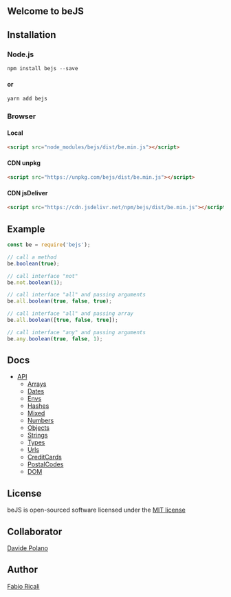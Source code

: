 ## Welcome to beJS

## Installation

### Node.js
```javascript
npm install bejs --save
```
#### or
```javascript 
yarn add bejs
```

### Browser

#### Local
```html
<script src="node_modules/bejs/dist/be.min.js"></script>
```

#### CDN unpkg
```html
<script src="https://unpkg.com/bejs/dist/be.min.js"></script>
```

#### CDN jsDeliver
```html
<script src="https://cdn.jsdelivr.net/npm/bejs/dist/be.min.js"></script>
```

## Example
```javascript
const be = require('bejs');

// call a method
be.boolean(true);

// call interface "not"
be.not.boolean(1);

// call interface "all" and passing arguments
be.all.boolean(true, false, true);

// call interface "all" and passing array
be.all.boolean([true, false, true]);

// call interface "any" and passing arguments
be.any.boolean(true, false, 1);
```

## Docs
- [API](docs/be.md)
    - [Arrays](docs/arrays.md)
    - [Dates](docs/dates.md)
    - [Envs](docs/envs.md)
    - [Hashes](docs/hashes.md)
    - [Mixed](docs/mixed.md)
    - [Numbers](docs/numbers.md)
    - [Objects](docs/objects.md)
    - [Strings](docs/strings.md)
    - [Types](docs/types.md)
    - [Urls](docs/urls.md)
    - [CreditCards](docs/creditCards.md)
    - [PostalCodes](docs/postalCodes.md)
    - [DOM](docs/dom.md)

## License
beJS is open-sourced software licensed under the [MIT license](http://opensource.org/licenses/MIT)

## Collaborator
[Davide Polano](https://www.mdslab.org)

## Author
[Fabio Ricali](http://rica.li)
